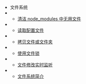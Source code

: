 * 文件系统
* * [清洁 node_modules 中无用文件](/fs/prune-node_modules.md)
* * [读取配置文件](/fs/read-config.md)
* * [拷贝文件或文件夹](/fs/copy.md)
* * [使用文件锁](/fs/file-lock.md)
* * [文件修改实时监听](/fs/watch.md)
* * [文件系统简介](fs/sys.md) 
